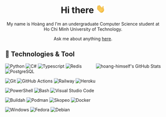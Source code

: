 <div align="center">
<h1>Hi there <img src="./assets/wave.gif" width="30px"></h1>

My name is Hoàng and I'm an undergraduate Computer Science student at Ho Chi Minh University of Technology.

Ask me about anything [here](https://github.com/hoang-himself/hoang-himself/issues).

</div>

## 🔧 Technologies & Tool

<a href="https://github.com/hoang-himself/hoang-himself">
  <img align="right" src="https://github-readme-stats.vercel.app/api?username=hoang-himself&show_icons=true&count_private=true&layout=compact&theme=radical&custom_title=Counting%20down%20until%20graduation" alt="hoang-himself's GitHub Stats" />
</a>

<!-- <img align="right" src="https://github-readme-stats.vercel.app/api/top-langs/?username=hoang-himself&layout=compact&theme=radical" /> -->

![Python](https://img.shields.io/badge/-Python-informational?style=flat&logo=Python&logoColor=white&color=3776AB)
![C#](https://img.shields.io/badge/-C%23-informational?style=flat&logo=c-sharp&logoColor=white&color=239120)
![Typescript](https://img.shields.io/badge/-Typescript-informational?style=flat&logo=typescript&logoColor=white&color=3178C6)
![Redis](https://img.shields.io/badge/-Redis-informational?style=flat&logo=redis&logoColor=white&color=DC382D)
![PostgreSQL](https://img.shields.io/badge/-PostgreSQL-informational?style=flat&logo=postgresql&logoColor=white&color=4169E1)

![Git](https://img.shields.io/badge/-Git-informational?style=flat&logo=git&logoColor=white&color=F05032)
![GitHub Actions](https://img.shields.io/badge/-GitHub%20Actions-informational?style=flat&logo=github&logoColor=white&color=181717)
![Railway](https://img.shields.io/badge/-Railway-informational?style=flat&logo=railway&logoColor=white&color=0B0D0E)
![Heroku](https://img.shields.io/badge/-Heroku-informational?style=flat&logo=heroku&logoColor=white&color=430098)

![PowerShell](https://img.shields.io/badge/-PowerShell-informational?style=flat&logo=powershell&logoColor=white&color=5391FE)
![Bash](https://img.shields.io/badge/-Bash-informational?style=flat&logo=gnu-bash&logoColor=white&color=4EAA25)
![Visual Studio Code](https://img.shields.io/badge/-Visual%20Studio%20Code-informational?style=flat&logo=visual-studio-code&logoColor=white&color=007ACC)

![Buildah](https://img.shields.io/badge/-Buildah-informational?style=flat&logo=buildah&logoColor=white&color=FFCC00)
![Podman](https://img.shields.io/badge/-Podman-informational?style=flat&logo=podman&logoColor=white&color=892CA0)
![Skopeo](https://img.shields.io/badge/-Skopeo-informational?style=flat&logo=skopeo&logoColor=white&color=2A72AC)
![Docker](https://img.shields.io/badge/-Docker-informational?style=flat&logo=docker&logoColor=white&color=2496ED)

![Windows](https://img.shields.io/badge/-Windows-informational?style=flat&logo=Windows&logoColor=white&color=0078D6)
![Fedora](https://img.shields.io/badge/-Fedora-informational?style=flat&logo=fedora&logoColor=white&color=51A2DA)
![Debian](https://img.shields.io/badge/-Debian-informational?style=flat&logo=debian&logoColor=white&color=A81D33)

<!-- ![Azure DevOps](https://img.shields.io/badge/-Azure%20DevOps-informational?style=flat&logo=azure-devops&logoColor=white&color=0078D7) -->
<!-- ![Microsoft Azure](https://img.shields.io/badge/-Microsoft%20Azure-informational?style=flat&logo=microsoft-azure&logoColor=white&color=0078D4) -->

<!-- Resources -->
<!-- Icons: https://simple-icons.github.io/simple-icons-website -->
<!-- Icons: https://www.flaticon.com/ -->
<!-- GitHub Stats: https://github.com/anuraghazra/github-readme-stats -->
<!-- Emojis: https://emojipedia.org/emoji/ -->
<!-- HTML Emojis: https://www.fileformat.info/index.htm -->
<!-- Shields: https://shields.io/ -->
